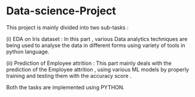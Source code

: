 # Data-science-Project

This project is mainly divided into two sub-tasks : 

(i) EDA on Iris dataset  : In this part , various Data analytics techniques are being used to analyse the data in different forms using variety of tools in python language. 

(ii) Prediction of Employee attrition : This part mainly deals with the prediction of the Employee attrition , using various ML models by properly training and testing them with the accuracy score . 

Both the tasks are implemented using PYTHON.
